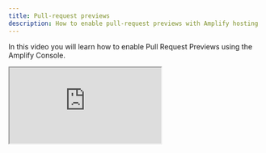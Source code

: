 ```yaml
---
title: Pull-request previews
description: How to enable pull-request previews with Amplify hosting
---
```


In this video you will learn how to enable Pull Request Previews using the Amplify Console.

<iframe
  allowfullscreen
  src="https://www.youtube.com/embed/NMln6UpcodE"
></iframe>